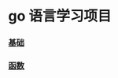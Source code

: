 # go 语言学习项目

### [基础](https://github.com/renchunxiao/go-leran/tree/master/chapter1)

### [函数](https://github.com/renchunxiao/go-leran/tree/master/chapter2)
